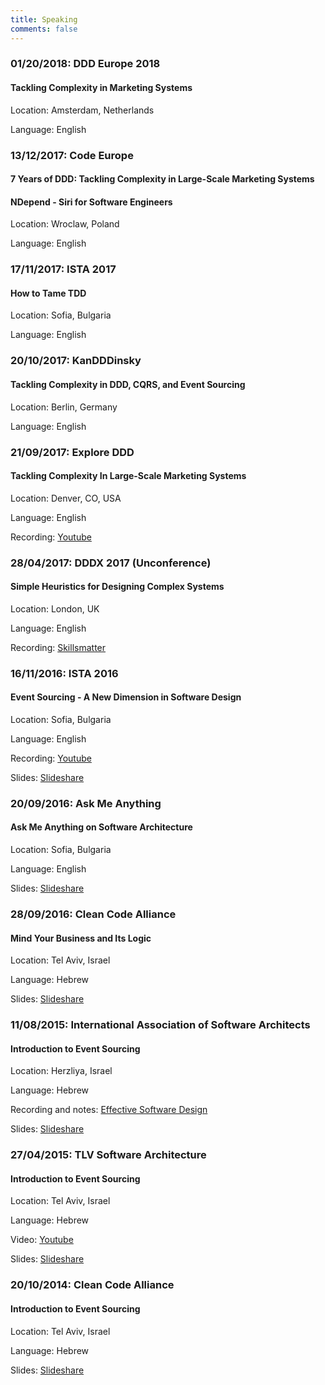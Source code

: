 ```yaml
---
title: Speaking
comments: false
---
```


### 01/20/2018: DDD Europe 2018
#### Tackling Complexity in Marketing Systems

Location: Amsterdam, Netherlands

Language: English

### 13/12/2017: Code Europe
#### 7 Years of DDD: Tackling Complexity in Large-Scale Marketing Systems
#### NDepend - Siri for Software Engineers

Location: Wroclaw, Poland

Language: English

### 17/11/2017: ISTA 2017
#### How to Tame TDD

Location: Sofia, Bulgaria

Language: English

### 20/10/2017: KanDDDinsky
#### Tackling Complexity in DDD, CQRS, and Event Sourcing

Location: Berlin, Germany

Language: English

### 21/09/2017: Explore DDD
#### Tackling Complexity In Large-Scale Marketing Systems

Location: Denver, CO, USA

Language: English

Recording: [Youtube](https://www.youtube.com/watch?v=k2LazT39-8Y)

### 28/04/2017: DDDX 2017 (Unconference)
#### Simple Heuristics for Designing Complex Systems

Location: London, UK

Language: English

Recording: [Skillsmatter](https://skillsmatter.com/skillscasts/10197-socratic-architecture-simple-heuristics-for-designing-complex-systems)

### 16/11/2016: ISTA 2016
#### Event Sourcing - A New Dimension in Software Design

Location: Sofia, Bulgaria

Language: English

Recording: [Youtube](https://www.youtube.com/watch?v=BtVfqBQfFAo)

Slides: [Slideshare](https://www.slideshare.net/vladikkk/ista-2016-event-sourcing)

### 20/09/2016: Ask Me Anything
#### Ask Me Anything on Software Architecture

Location: Sofia, Bulgaria

Language: English

Slides: [Slideshare](http://www.slideshare.net/vladikkk/distributed-systems-microservices-and-domaindriven-design)

### 28/09/2016: Clean Code Alliance
#### Mind Your Business and Its Logic

Location: Tel Aviv, Israel

Language: Hebrew

Slides: [Slideshare](http://www.slideshare.net/vladikkk/mind-your-business-and-its-logic)

### 11/08/2015: International Association of Software Architects
#### Introduction to Event Sourcing

Location: Herzliya, Israel

Language: Hebrew

Recording and notes: [Effective Software Design](https://effectivesoftwaredesign.com/2015/08/11/introduction-to-event-sourcing)

Slides: [Slideshare](https://www.slideshare.net/vladikkk/escqrs-iasa)

### 27/04/2015: TLV Software Architecture
#### Introduction to Event Sourcing

Location: Tel Aviv, Israel

Language: Hebrew

Video: [Youtube](https://www.youtube.com/watch?v=jRgN--2yJAo)

Slides: [Slideshare](https://www.slideshare.net/vladikkk/escqrs-iasa)

### 20/10/2014: Clean Code Alliance
#### Introduction to Event Sourcing

Location: Tel Aviv, Israel

Language: Hebrew

Slides: [Slideshare](https://www.slideshare.net/vladikkk/escqrs-iasa)